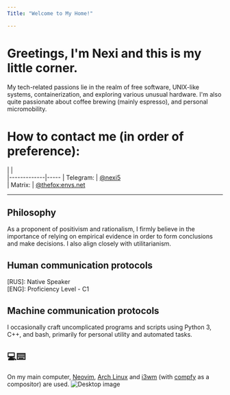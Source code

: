 ```yaml
---
Title: "Welcome to My Home!"

---
```


# Greetings, I'm Nexi and this is my little corner.
My tech-related passions lie in the realm of free software, UNIX-like systems, containerization, and exploring various unusual hardware.
    I'm also quite passionate about coffee brewing (mainly espresso), and personal micromobility.



# How to contact me (in order of preference):

|             |  
|-------------|-----
| Telegram:        | [    @nexi5](https://t.me/nexi5)  
| Matrix:       |  [@thefox:envs.net](https://matrix.to/#/@thefox:envs.net)  


 

---

## Philosophy
As a proponent of positivism and rationalism, I firmly believe in the importance of relying on empirical evidence in order to form conclusions and make decisions. I also align closely with utilitarianism.

## Human communication protocols
 [RUS]: Native Speaker     
 [ENG]: Proficiency Level - C1

## Machine communication protocols 
I occasionally craft uncomplicated programs and scripts using Python 3, C++, and bash, primarily for personal utility and automated tasks.

## 💻⌨️
On my main computer, [Neovim](https://neovim.io/), [Arch Linux](https://www.archlinux.org/) and [i3wm](https://i3wm.org/) (with [compfy](https://github.com/allusive-dev/compfy/) as a compositor) are used.
![Desktop image](/desk.png)
